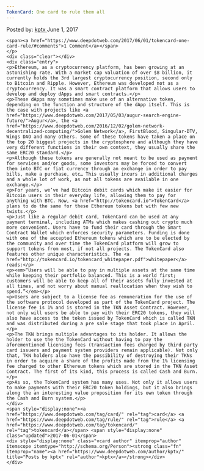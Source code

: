```yaml
---
TokenCard: One card to rule them all
---
```

<article class="post-listing post-20264 post type-post status-publish format-standard has-post-thumbnail hentry category-deepdot-news tag-card tag-rule tag-tokencard">
    <div class="post-inner">
        <span>Posted by: <a href="https://www.deepdotweb.com/author/kptx/" title="">kptx </a></span>
    <span>June 1, 2017</span>
    
    <span><a href="https://www.deepdotweb.com/2017/06/01/tokencard-one-card-rule/#comments">1 Comment</a></span>
    </p>
    <div class="clear"></div>
    <div class="entry">
    <p>Ethereum, as a cryptocurrency platform, has been growing at an astonishing rate. With a market cap valuation of over $8 billion, it currently holds the 3rd largest cryptocurrency position, second only to Bitcoin and Ripple. However, Ethereum was developed not as a cryptocurrency. It was a smart contract platform that allows users to develop and deploy dApps and smart contracts.</p>
    <p>These dApps may sometimes make use of an alternative token, depending on the function and structure of the dApp itself. This is the case with projects like <a href="https://www.deepdotweb.com/2017/05/03/augur-search-engine-future/">Augur</a>, the <a href="https://www.deepdotweb.com/2016/12/02/golem-network-decentralized-computing/">Golem Network</a>, FirstBlood, Singular-DTV, Wings DAO and many others. Some of these tokens have taken a place on the top 20 biggest projects in the cryptosphere and although they have very different functions in their own context, they usually share the same ERC20 standard.</p>
    <p>Although these tokens are generally not meant to be used as payment for services and/or goods, some investors may be forced to convert them into BTC or fiat currency through an exchange in order to pay bills, make a purchase, etc… This usually incurs in additional charges and a whole lot of work, as not all tokens are available in one exchange.</p>
    <p>For years, we’ve had Bitcoin debit cards which make it easier for Bitcoin users in their everyday life, allowing them to pay for anything with BTC. Now, <a href="http://tokencard.io">TokenCard</a> plans to do the same for these Ethereum tokens but with few new twists.</p>
    <p>Just like a regular debit card, TokenCard can be used at any payment terminal, including ATMs which makes cashing out crypto much more convenient. Users have to fund their card through the Smart Contract Wallet which enforces security parameters. Funding is done with one of the accepted Ethereum tokens which are to be elected by the community and over time the TokenCard platform will grow to support tokens from most, if not all projects. The TokenCard also features other unique characteristics. The <a href="http://tokencard.io/tokencard_whitepaper.pdf">whitepaper</a> reads:</p>
    <p><em>“Users will be able to pay in multiple assets at the same time while keeping their portfolio balanced. This is a world first; customers will be able to keep all of their assets fully invested at all times, and not worry about manual reallocation when they wish to spend.”</em></p>
    <p>Users are subject to a license fee as remuneration for the use of the software protocol developed as part of the TokenCard project. The license fee is 1% and is stored in the TKN Asset Contract. However, not only will users be able to pay with their ERC20 tokens, they will also have access to the token issued by TokenCard which is called TKN and was distributed during a pre sale stage that took place in April.</p>
    <p>The TKN brings multiple advantages to its holder. It allows the holder to use the the TokenCard without having to pay the aforementioned licensing fees (transaction fees charged by third party card issuers and payment system providers remain applicable). Not only that, TKN holders also have the possibility of destroying their TKNs in order to acquire a share of the profits made from the 1% licensing fee charged to other Ethereum tokens which are stored in the TKN Asset Contract. The first of its kind, this process is called Cash and Burn.</p>
    <p>As so, the TokenCard system has many uses. Not only it allows users to make payments with their ERC20 token holdings, but it also brings along the an interesting value proposition for its own token through the Cash and Burn system.</p>
    </div>
    <span style="display:none"><a href="https://www.deepdotweb.com/tag/card/" rel="tag">card</a> <a href="https://www.deepdotweb.com/tag/rule/" rel="tag">rule</a> <a href="https://www.deepdotweb.com/tag/tokencard/" rel="tag">tokencard</a></span> <span style="display:none" class="updated">2017-06-01</span>
    <div style="display:none" class="vcard author" itemprop="author" itemscope itemtype="http://schema.org/Person"><strong class="fn" itemprop="name"><a href="https://www.deepdotweb.com/author/kptx/" title="Posts by kptx" rel="author">kptx</a></strong></div>
    </div>
</article>

